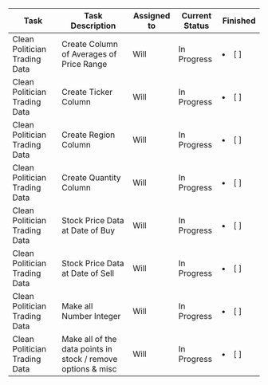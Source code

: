 | Task           | Task Description | Assigned to   | Current Status | Finished | 
|----------------|---------------|---------------|----------------|-----------|
| Clean Politician Trading Data | Create Column of Averages of Price Range | Will   | In Progress   |   <li> [ ] </li>  |
| Clean Politician Trading Data | Create Ticker Column | Will   | In Progress   |   <li> [ ] </li>  |
| Clean Politician Trading Data | Create Region Column | Will   | In Progress   |   <li> [ ] </li>  |
| Clean Politician Trading Data | Create Quantity Column | Will   | In Progress   |   <li> [ ] </li>  |
| Clean Politician Trading Data | Stock Price Data at Date of Buy | Will   | In Progress   |   <li> [ ] </li>  |
| Clean Politician Trading Data | Stock Price Data at Date of Sell | Will   | In Progress   |   <li> [ ] </li>  |
| Clean Politician Trading Data| Make all Number Integer | Will   | In Progress   |   <li> [ ] </li>  |
| Clean Politician Trading Data| Make all of the data points in stock / remove options & misc | Will   | In Progress   |   <li> [ ] </li>  |
